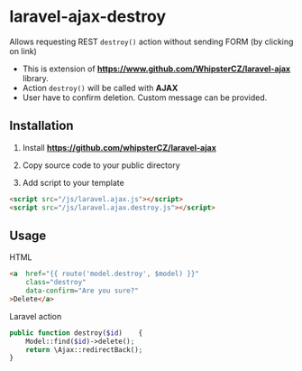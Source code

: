 # laravel-ajax-destroy
Allows requesting REST `destroy()` action without sending FORM (by clicking on link) 

- This is extension of **https://www.github.com/WhipsterCZ/laravel-ajax** library.
-  Action `destroy()` will be called with **AJAX**
-  User have to confirm deletion. Custom message can be provided.

Installation
------------
1) Install **https://github.com/whipsterCZ/laravel-ajax** 

2) Copy source code to your public directory

3) Add script to your template
~~~~~ html
<script src="/js/laravel.ajax.js"></script>
<script src="/js/laravel.ajax.destroy.js"></script>
~~~~~

## Usage
HTML
~~~~~ html
<a  href="{{ route('model.destroy', $model) }}" 
    class="destroy" 
    data-confirm="Are you sure?"
>Delete</a>
~~~~~ 
Laravel action
~~~~~ php
public function destroy($id)    {
    Model::find($id)->delete();
    return \Ajax::redirectBack();
}
~~~~~
